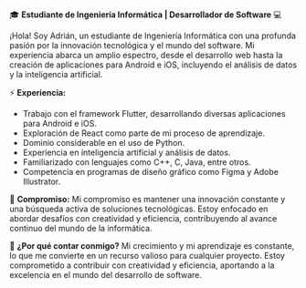🎓 **Estudiante de Ingeniería Informática | Desarrollador de Software** 💻

¡Hola! Soy Adrián, un estudiante de Ingeniería Informática con una profunda pasión por la innovación tecnológica y el mundo del software. Mi experiencia abarca un amplio espectro, desde el desarrollo web hasta la creación de aplicaciones para Android e iOS, incluyendo el análisis de datos y la inteligencia artificial.

⚡ **Experiencia:**
- Trabajo con el framework Flutter, desarrollando diversas aplicaciones para Android e iOS.
- Exploración de React como parte de mi proceso de aprendizaje.
- Dominio considerable en el uso de Python.
- Experiencia en inteligencia artificial y análisis de datos.
- Familiarizado con lenguajes como C++, C, Java, entre otros.
- Competencia en programas de diseño gráfico como Figma y Adobe Illustrator.

🤝 **Compromiso:**
Mi compromiso es mantener una innovación constante y una búsqueda activa de soluciones tecnológicas. Estoy enfocado en abordar desafíos con creatividad y eficiencia, contribuyendo al avance continuo del mundo de la informática.

💼 **¿Por qué contar conmigo?**
Mi crecimiento y mi aprendizaje es constante, lo que me convierte en un recurso valioso para cualquier proyecto. Estoy comprometido a contribuir con creatividad y eficiencia, aportando a la excelencia en el mundo del desarrollo de software.
